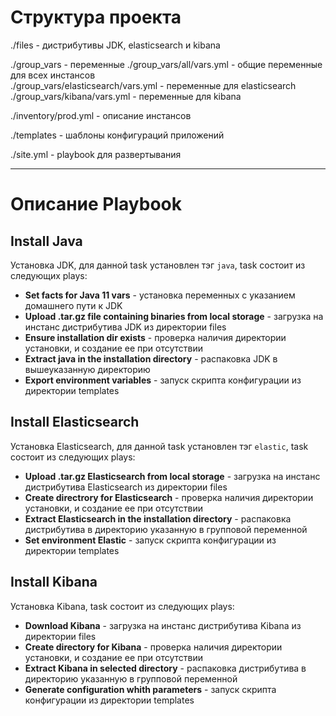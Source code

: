 # Структура проекта
./files - дистрибутивы JDK, elasticsearch и kibana  

./group_vars - переменные
./group_vars/all/vars.yml - общие переменные для всех инстансов  
./group_vars/elasticsearch/vars.yml - переменные для elasticsearch  
./group_vars/kibana/vars.yml - переменные для kibana  

./inventory/prod.yml - описание инстансов

./templates - шаблоны конфигураций приложений

./site.yml - playbook для развертывания

---
# Описание Playbook
## Install Java
Установка JDK, для данной task установлен тэг `java`, task состоит из следующих plays:
* **Set facts for Java 11 vars** - установка переменных с указанием домашнего пути к JDK
* **Upload .tar.gz file containing binaries from local storage** - загрузка на инстанс дистрибутива JDK из директории 
files
* **Ensure installation dir exists** - проверка наличия директории установки, и создание ее при отсутствии
* **Extract java in the installation directory** - распаковка JDK в вышеуказанную директорию
* **Export environment variables** - запуск скрипта конфигурации из директории templates

## Install Elasticsearch
Установка Elasticsearch, для данной task установлен тэг `elastic`, task состоит из следующих plays:
* **Upload .tar.gz Elasticsearch from local storage** - загрузка на инстанс дистрибутива Elasticsearch из директории 
files
* **Create directrory for Elasticsearch** - проверка наличия директории установки, и создание ее при отсутствии
* **Extract Elasticsearch in the installation directory** - распаковка дистрибутива в директорию указанную в групповой 
переменной
* **Set environment Elastic** - запуск скрипта конфигурации из директории templates

## Install Kibana
Установка Kibana, task состоит из следующих plays:
* **Download Kibana** - загрузка на инстанс дистрибутива Kibana из директории files
* **Create directory for Kibana** - проверка наличия директории установки, и создание ее при отсутствии
* **Extract Kibana in selected directory** - распаковка дистрибутива в директорию указанную в групповой 
переменной
* **Generate configuration whith parameters** - запуск скрипта конфигурации из директории templates
